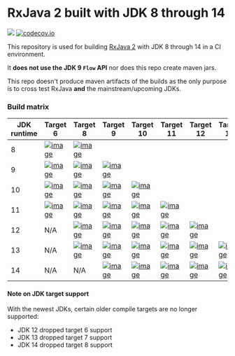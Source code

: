 # RxJava 2 built with JDK 8 through 14

<a href='https://travis-ci.org/akarnokd/RxJava2_9/builds'><img src='https://travis-ci.org/akarnokd/RxJava2_9.svg?branch=master'></a>
[![codecov.io](http://codecov.io/github/akarnokd/RxJava2_9/coverage.svg?branch=master)](https://codecov.io/gh/akarnokd/RxJava2_9/branch/master)

This repository is used for building [RxJava 2](https://github.com/ReactiveX/RxJava) with JDK 8 through 14 in a CI environment. 

It **does not use the JDK 9 `Flow` API** nor does this repo create maven jars.

This repo doesn't produce maven artifacts of the builds as the only purpose is to cross test RxJava **and** the mainstream/upcoming JDKs.

### Build matrix

JDK runtime | Target 6 | Target 8 | Target 9 | Target 10 | Target 11 | Target 12 | Target 13 | Target 14
-|----|---|------|------|------|----------|----------|-----------|
8 | [![image](https://travis-matrix-badges.herokuapp.com/repos/akarnokd/RxJava2_9/branches/master/1)](https://travis-ci.org/akarnokd/RxJava2_9.svg?branch=master) | [![image](https://travis-matrix-badges.herokuapp.com/repos/akarnokd/RxJava2_9/branches/master/2)](https://travis-ci.org/akarnokd/RxJava2_9.svg?branch=master)
9 | [![image](https://travis-matrix-badges.herokuapp.com/repos/akarnokd/RxJava2_9/branches/master/3)](https://travis-ci.org/akarnokd/RxJava2_9.svg?branch=master) | [![image](https://travis-matrix-badges.herokuapp.com/repos/akarnokd/RxJava2_9/branches/master/4)](https://travis-ci.org/akarnokd/RxJava2_9.svg?branch=master) | [![image](https://travis-matrix-badges.herokuapp.com/repos/akarnokd/RxJava2_9/branches/master/5)](https://travis-ci.org/akarnokd/RxJava2_9.svg?branch=master)
10 | [![image](https://travis-matrix-badges.herokuapp.com/repos/akarnokd/RxJava2_9/branches/master/6)](https://travis-ci.org/akarnokd/RxJava2_9.svg?branch=master) | [![image](https://travis-matrix-badges.herokuapp.com/repos/akarnokd/RxJava2_9/branches/master/7)](https://travis-ci.org/akarnokd/RxJava2_9.svg?branch=master) | [![image](https://travis-matrix-badges.herokuapp.com/repos/akarnokd/RxJava2_9/branches/master/8)](https://travis-ci.org/akarnokd/RxJava2_9.svg?branch=master) | [![image](https://travis-matrix-badges.herokuapp.com/repos/akarnokd/RxJava2_9/branches/master/9)](https://travis-ci.org/akarnokd/RxJava2_9.svg?branch=master)
11 | [![image](https://travis-matrix-badges.herokuapp.com/repos/akarnokd/RxJava2_9/branches/master/10)](https://travis-ci.org/akarnokd/RxJava2_9.svg?branch=master) | [![image](https://travis-matrix-badges.herokuapp.com/repos/akarnokd/RxJava2_9/branches/master/11)](https://travis-ci.org/akarnokd/RxJava2_9.svg?branch=master) | [![image](https://travis-matrix-badges.herokuapp.com/repos/akarnokd/RxJava2_9/branches/master/12)](https://travis-ci.org/akarnokd/RxJava2_9.svg?branch=master) | [![image](https://travis-matrix-badges.herokuapp.com/repos/akarnokd/RxJava2_9/branches/master/13)](https://travis-ci.org/akarnokd/RxJava2_9.svg?branch=master) | [![image](https://travis-matrix-badges.herokuapp.com/repos/akarnokd/RxJava2_9/branches/master/14)](https://travis-ci.org/akarnokd/RxJava2_9.svg?branch=master)
12 | N/A | [![image](https://travis-matrix-badges.herokuapp.com/repos/akarnokd/RxJava2_9/branches/master/15)](https://travis-ci.org/akarnokd/RxJava2_9.svg?branch=master) | [![image](https://travis-matrix-badges.herokuapp.com/repos/akarnokd/RxJava2_9/branches/master/16)](https://travis-ci.org/akarnokd/RxJava2_9.svg?branch=master) | [![image](https://travis-matrix-badges.herokuapp.com/repos/akarnokd/RxJava2_9/branches/master/17)](https://travis-ci.org/akarnokd/RxJava2_9.svg?branch=master) | [![image](https://travis-matrix-badges.herokuapp.com/repos/akarnokd/RxJava2_9/branches/master/18)](https://travis-ci.org/akarnokd/RxJava2_9.svg?branch=master) | [![image](https://travis-matrix-badges.herokuapp.com/repos/akarnokd/RxJava2_9/branches/master/19)](https://travis-ci.org/akarnokd/RxJava2_9.svg?branch=master)
13 | N/A | [![image](https://travis-matrix-badges.herokuapp.com/repos/akarnokd/RxJava2_9/branches/master/20)](https://travis-ci.org/akarnokd/RxJava2_9.svg?branch=master) | [![image](https://travis-matrix-badges.herokuapp.com/repos/akarnokd/RxJava2_9/branches/master/21)](https://travis-ci.org/akarnokd/RxJava2_9.svg?branch=master) | [![image](https://travis-matrix-badges.herokuapp.com/repos/akarnokd/RxJava2_9/branches/master/22)](https://travis-ci.org/akarnokd/RxJava2_9.svg?branch=master) | [![image](https://travis-matrix-badges.herokuapp.com/repos/akarnokd/RxJava2_9/branches/master/23)](https://travis-ci.org/akarnokd/RxJava2_9.svg?branch=master) | [![image](https://travis-matrix-badges.herokuapp.com/repos/akarnokd/RxJava2_9/branches/master/24)](https://travis-ci.org/akarnokd/RxJava2_9.svg?branch=master) | [![image](https://travis-matrix-badges.herokuapp.com/repos/akarnokd/RxJava2_9/branches/master/25)](https://travis-ci.org/akarnokd/RxJava2_9.svg?branch=master)
14 | N/A | N/A | [![image](https://travis-matrix-badges.herokuapp.com/repos/akarnokd/RxJava2_9/branches/master/26)](https://travis-ci.org/akarnokd/RxJava2_9.svg?branch=master) | [![image](https://travis-matrix-badges.herokuapp.com/repos/akarnokd/RxJava2_9/branches/master/27)](https://travis-ci.org/akarnokd/RxJava2_9.svg?branch=master) | [![image](https://travis-matrix-badges.herokuapp.com/repos/akarnokd/RxJava2_9/branches/master/28)](https://travis-ci.org/akarnokd/RxJava2_9.svg?branch=master) | [![image](https://travis-matrix-badges.herokuapp.com/repos/akarnokd/RxJava2_9/branches/master/29)](https://travis-ci.org/akarnokd/RxJava2_9.svg?branch=master) | [![image](https://travis-matrix-badges.herokuapp.com/repos/akarnokd/RxJava2_9/branches/master/30)](https://travis-ci.org/akarnokd/RxJava2_9.svg?branch=master) | [![image](https://travis-matrix-badges.herokuapp.com/repos/akarnokd/RxJava2_9/branches/master/31)](https://travis-ci.org/akarnokd/RxJava2_9.svg?branch=master)

#### Note on JDK target support

With the newest JDKs, certain older compile targets are no longer supported:
- JDK 12 dropped target 6 support
- JDK 13 dropped target 7 support
- JDK 14 dropped target 8 support

